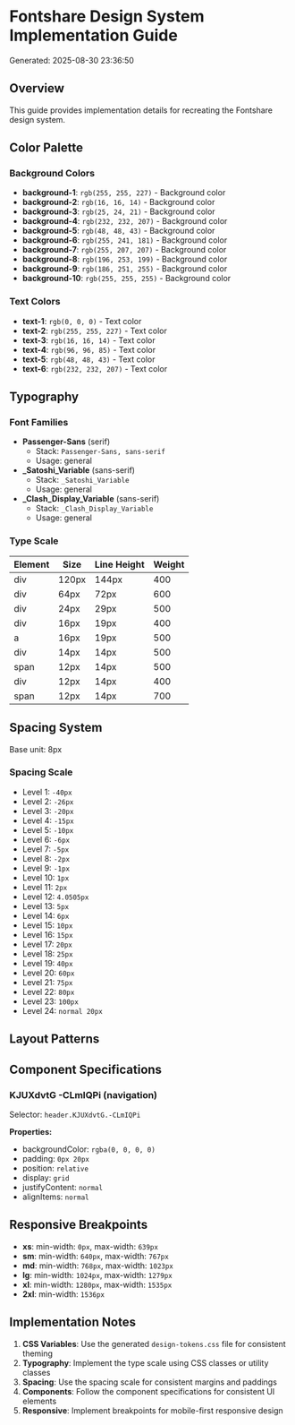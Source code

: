 # Fontshare Design System Implementation Guide

Generated: 2025-08-30 23:36:50

## Overview

This guide provides implementation details for recreating the Fontshare design system.

## Color Palette

### Background Colors
- **background-1**: `rgb(255, 255, 227)` - Background color
- **background-2**: `rgb(16, 16, 14)` - Background color
- **background-3**: `rgb(25, 24, 21)` - Background color
- **background-4**: `rgb(232, 232, 207)` - Background color
- **background-5**: `rgb(48, 48, 43)` - Background color
- **background-6**: `rgb(255, 241, 181)` - Background color
- **background-7**: `rgb(255, 207, 207)` - Background color
- **background-8**: `rgb(196, 253, 199)` - Background color
- **background-9**: `rgb(186, 251, 255)` - Background color
- **background-10**: `rgb(255, 255, 255)` - Background color

### Text Colors
- **text-1**: `rgb(0, 0, 0)` - Text color
- **text-2**: `rgb(255, 255, 227)` - Text color
- **text-3**: `rgb(16, 16, 14)` - Text color
- **text-4**: `rgb(96, 96, 85)` - Text color
- **text-5**: `rgb(48, 48, 43)` - Text color
- **text-6**: `rgb(232, 232, 207)` - Text color

## Typography

### Font Families
- **Passenger-Sans** (serif)
  - Stack: `Passenger-Sans, sans-serif`
  - Usage: general
- **_Satoshi_Variable** (sans-serif)
  - Stack: `_Satoshi_Variable`
  - Usage: general
- **_Clash_Display_Variable** (sans-serif)
  - Stack: `_Clash_Display_Variable`
  - Usage: general

### Type Scale
| Element | Size | Line Height | Weight |
|---------|------|-------------|--------|
| div | 120px | 144px | 400 |
| div | 64px | 72px | 600 |
| div | 24px | 29px | 500 |
| div | 16px | 19px | 400 |
| a | 16px | 19px | 500 |
| div | 14px | 14px | 500 |
| span | 12px | 14px | 500 |
| div | 12px | 14px | 400 |
| span | 12px | 14px | 700 |

## Spacing System

Base unit: 8px

### Spacing Scale
- Level 1: `-40px`
- Level 2: `-26px`
- Level 3: `-20px`
- Level 4: `-15px`
- Level 5: `-10px`
- Level 6: `-6px`
- Level 7: `-5px`
- Level 8: `-2px`
- Level 9: `-1px`
- Level 10: `1px`
- Level 11: `2px`
- Level 12: `4.0505px`
- Level 13: `5px`
- Level 14: `6px`
- Level 15: `10px`
- Level 16: `15px`
- Level 17: `20px`
- Level 18: `25px`
- Level 19: `40px`
- Level 20: `60px`
- Level 21: `75px`
- Level 22: `80px`
- Level 23: `100px`
- Level 24: `normal 20px`

## Layout Patterns


## Component Specifications

### KJUXdvtG -CLmIQPi (navigation)
Selector: `header.KJUXdvtG.-CLmIQPi`

**Properties:**
- backgroundColor: `rgba(0, 0, 0, 0)`
- padding: `0px 20px`
- position: `relative`
- display: `grid`
- justifyContent: `normal`
- alignItems: `normal`


## Responsive Breakpoints

- **xs**: min-width: `0px`, max-width: `639px`
- **sm**: min-width: `640px`, max-width: `767px`
- **md**: min-width: `768px`, max-width: `1023px`
- **lg**: min-width: `1024px`, max-width: `1279px`
- **xl**: min-width: `1280px`, max-width: `1535px`
- **2xl**: min-width: `1536px`

## Implementation Notes

1. **CSS Variables**: Use the generated `design-tokens.css` file for consistent theming
2. **Typography**: Implement the type scale using CSS classes or utility classes
3. **Spacing**: Use the spacing scale for consistent margins and paddings
4. **Components**: Follow the component specifications for consistent UI elements
5. **Responsive**: Implement breakpoints for mobile-first responsive design
